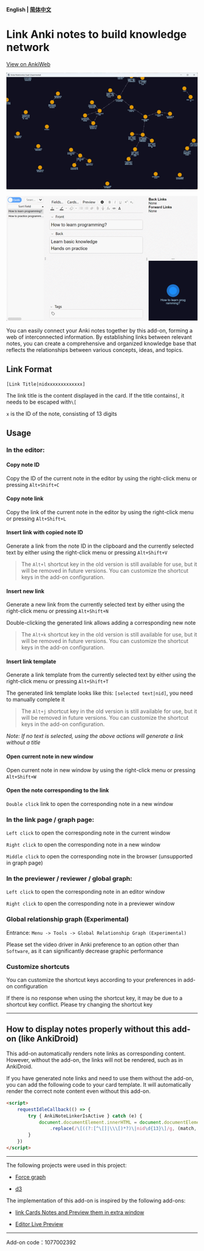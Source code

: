 **English | [简体中文](README-zh.md)**

# Link Anki notes to build knowledge network

[View on AnkiWeb](https://ankiweb.net/shared/info/1077002392)

![show.jpg](show.jpg)

![show.gif](show.gif)

You can easily connect your Anki notes together by this add-on, forming a web of interconnected information. 
By establishing links between relevant notes, you can create a comprehensive and organized knowledge base that reflects the relationships between various concepts, ideas, and topics.

## Link Format

`[Link Title|nidxxxxxxxxxxxxx]`

The link title is the content displayed in the card. If the title contains`[`, it needs to be escaped with`\[`

`x` is the ID of the note, consisting of 13 digits

## Usage

### In the editor:

#### Copy note ID

Copy the ID of the current note in the editor by using the right-click menu or pressing `Alt+Shift+C`

#### Copy note link

Copy the link of the current note in the editor by using the right-click menu or pressing `Alt+Shift+L`

#### Insert link with copied note ID

Generate a link from the note ID in the clipboard and the currently selected text by either using the right-click menu or pressing `Alt+Shift+V`

>The `Alt+l` shortcut key in the old version is still available for use, but it will be removed in future versions. You can customize the shortcut keys in the add-on configuration.

#### Insert new link

Generate a new link from the currently selected text by either using the right-click menu or pressing `Alt+Shift+N`

Double-clicking the generated link allows adding a corresponding new note

>The `Alt+k` shortcut key in the old version is still available for use, but it will be removed in future versions. You can customize the shortcut keys in the add-on configuration.

#### Insert link template

Generate a link template from the currently selected text by either using the right-click menu or pressing `Alt+Shift+T`

The generated link template looks like this: `[selected text|nid]`, you need to manually complete it

>The `Alt+j` shortcut key in the old version is still available for use, but it will be removed in future versions. You can customize the shortcut keys in the add-on configuration.

_Note: If no text is selected, using the above actions will generate a link without a title_

#### Open current note in new window

Open current note in new window by using the right-click menu or pressing `Alt+Shift+W`

#### Open the note corresponding to the link

`Double click` link to open the corresponding note in a new window

### In the link page / graph page:

`Left click` to open the corresponding note in the current window

`Right click` to open the corresponding note in a new window

`Middle click` to open the corresponding note in the browser (unsupported in graph page)

### In the previewer / reviewer / global graph:

`Left click` to open the corresponding note in an editor window

`Right click` to open the corresponding note in a previewer window

### Global relationship graph (Experimental)

Entrance: `Menu -> Tools -> Global Relationship Graph (Experimental)`

Please set the video driver in Anki preference to an option other than `Software`, as it can significantly decrease graphic performance

### Customize shortcuts

You can customize the shortcut keys according to your preferences in add-on configuration

If there is no response when using the shortcut key, it may be due to a shortcut key conflict. Please try changing the shortcut key

---
## How to display notes properly without this add-on (like AnkiDroid)

This add-on automatically renders note links as corresponding content. However, without the add-on, the links will not be rendered, such as in AnkiDroid.

If you have generated note links and need to use them without the add-on, you can add the following code to your card template. It will automatically render the correct note content even without this add-on.

```html
<script>
    requestIdleCallback(() => {
        try { AnkiNoteLinkerIsActive } catch (e) {
            document.documentElement.innerHTML = document.documentElement.innerHTML
                .replace(/\[((?:[^\[]|\\\[)*?)\|nid\d{13}\]/g, (match, title) => title.replace(/\\\[/g, '['))
        }
    })
</script>
```

---
The following projects were used in this project:

- [Force graph](https://github.com/vasturiano/force-graph)

- [d3](https://github.com/d3/d3)

The implementation of this add-on is inspired by the following add-ons:

- [link Cards Notes and Preview them in extra window](https://ankiweb.net/shared/info/1423933177)

- [Editor Live Preview](https://ankiweb.net/shared/info/1960039667)

---
Add-on code：1077002392